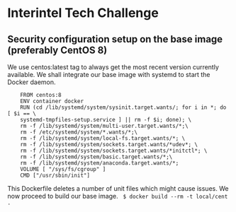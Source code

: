 # Interintel Tech Challenge
## Security configuration setup on the base image (preferably CentOS 8)

We use centos:latest tag to always get the most recent version currently available.
We shall integrate our base image with systemd to start the Docker daemon.

```
    FROM centos:8
    ENV container docker
    RUN (cd /lib/systemd/system/sysinit.target.wants/; for i in *; do [ $i == \
    systemd-tmpfiles-setup.service ] || rm -f $i; done); \
    rm -f /lib/systemd/system/multi-user.target.wants/*;\
    rm -f /etc/systemd/system/*.wants/*;\
    rm -f /lib/systemd/system/local-fs.target.wants/*; \
    rm -f /lib/systemd/system/sockets.target.wants/*udev*; \
    rm -f /lib/systemd/system/sockets.target.wants/*initctl*; \
    rm -f /lib/systemd/system/basic.target.wants/*;\
    rm -f /lib/systemd/system/anaconda.target.wants/*;
    VOLUME [ "/sys/fs/cgroup" ]
    CMD ["/usr/sbin/init"]
```
This Dockerfile deletes a number of unit files which might cause issues. We now proceed to build our base image.
``` $ docker build --rm -t local/cent .```

